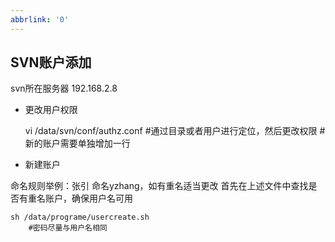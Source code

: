 ```yaml
---
abbrlink: '0'
---
```

## **SVN账户添加**

svn所在服务器 192.168.2.8

* 更改用户权限

    
    vi /data/svn/conf/authz.conf
        #通过目录或者用户进行定位，然后更改权限
        #新的账户需要单独增加一行
        
* 新建账户

命名规则举例：张引 命名yzhang，如有重名适当更改
首先在上述文件中查找是否有重名账户，确保用户名可用
    
    sh /data/programe/usercreate.sh 
        #密码尽量与用户名相同
    
